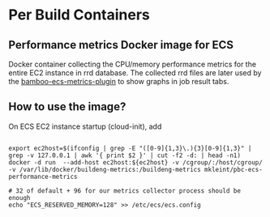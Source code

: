 # Per Build Containers

## Performance metrics Docker image for ECS

Docker container collecting the CPU/memory performance metrics for the entire EC2 instance in rrd database.
The collected rrd files are later used by the [bamboo-ecs-metrics-plugin](../bamboo-ecs-metrics-plugin) to show graphs in
job result tabs.

## How to use the image?

On ECS EC2 instance startup (cloud-init), add

```

export ec2host=$(ifconfig | grep -E "([0-9]{1,3}\.){3}[0-9]{1,3}" | grep -v 127.0.0.1 | awk '{ print $2 }' | cut -f2 -d: | head -n1)
docker -d run  --add-host ec2host:${ec2host} -v /cgroup/:/host/cgroup/ -v /var/lib/docker/buildeng-metrics:/buildeng-metrics mkleint/pbc-ecs-performance-metrics

# 32 of default + 96 for our metrics collector process should be enough
echo "ECS_RESERVED_MEMORY=128" >> /etc/ecs/ecs.config
```




